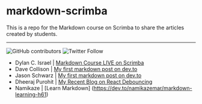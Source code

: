 # markdown-scrimba
This is a repo for the Markdown course on Scrimba to share the articles created by students.

--- 
  ![GitHub contributors](https://img.shields.io/github/contributors/PizzaPokerGuy/markdown-scrimba)
  ![Twitter Follow](https://img.shields.io/twitter/follow/pizzapokerguy?label=Follow&style=social) 

- Dylan C. Israel | [Markdown Course LIVE on Scrimba](https://dev.to/pizzapokerguy/markdown-course-live-on-scrimba-3pjk-temp-slug-6044007?preview=3854bc764872c3c488aa78590956f09f402bfb4f255fd9affdf4a8656157c047bafdbca55aaad311437edbdd74592bea3d5eaef7700239f591068b90)
- Dave Collison | [My first markdown post on dev.to](https://dev.to/thebigdavec/just-getting-started-4ekn "Dave Collison's Markdown Post")
- Jason Schwarz | [My first markdown post on dev.to](https://dev.to/passandscore/blockchain-is-changing-our-world-one-block-at-a-time-4h4b "Jason Schwarz's First Markdown Post About Blockchain")
- Dheeraj Purohit | [My Recent Blog on React Debouncing](https://dev.to/purohitdheeraj/optimized-react-search-bar-5em6 "Optimized React Search Bar 🔯")
- Namikaze | [Learn Markdown] (https://dev.to/namikazemar/markdown-learning-h61)
